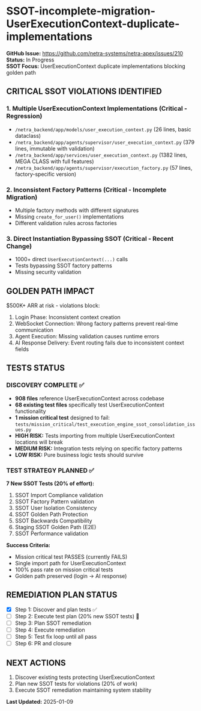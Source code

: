 # SSOT-incomplete-migration-UserExecutionContext-duplicate-implementations

**GitHub Issue:** https://github.com/netra-systems/netra-apex/issues/210  
**Status:** In Progress  
**SSOT Focus:** UserExecutionContext duplicate implementations blocking golden path

## CRITICAL SSOT VIOLATIONS IDENTIFIED

### 1. Multiple UserExecutionContext Implementations (Critical - Regression)
- `/netra_backend/app/models/user_execution_context.py` (26 lines, basic dataclass)
- `/netra_backend/app/agents/supervisor/user_execution_context.py` (379 lines, immutable with validation)
- `/netra_backend/app/services/user_execution_context.py` (1382 lines, MEGA CLASS with full features)
- `/netra_backend/app/agents/supervisor/execution_factory.py` (57 lines, factory-specific version)

### 2. Inconsistent Factory Patterns (Critical - Incomplete Migration)
- Multiple factory methods with different signatures
- Missing `create_for_user()` implementations
- Different validation rules across factories

### 3. Direct Instantiation Bypassing SSOT (Critical - Recent Change)
- 1000+ direct `UserExecutionContext(...)` calls
- Tests bypassing SSOT factory patterns
- Missing security validation

## GOLDEN PATH IMPACT
$500K+ ARR at risk - violations block:
1. Login Phase: Inconsistent context creation
2. WebSocket Connection: Wrong factory patterns prevent real-time communication
3. Agent Execution: Missing validation causes runtime errors
4. AI Response Delivery: Event routing fails due to inconsistent context fields

## TESTS STATUS

### DISCOVERY COMPLETE ✅
- **908 files** reference UserExecutionContext across codebase
- **68 existing test files** specifically test UserExecutionContext functionality  
- **1 mission critical test** designed to fail: `tests/mission_critical/test_execution_engine_ssot_consolidation_issues.py`
- **HIGH RISK:** Tests importing from multiple UserExecutionContext locations will break
- **MEDIUM RISK:** Integration tests relying on specific factory patterns
- **LOW RISK:** Pure business logic tests should survive

### TEST STRATEGY PLANNED ✅
**7 New SSOT Tests (20% of effort):**
1. SSOT Import Compliance validation
2. SSOT Factory Pattern validation  
3. SSOT User Isolation Consistency
4. SSOT Golden Path Protection
5. SSOT Backwards Compatibility
6. Staging SSOT Golden Path (E2E)
7. SSOT Performance validation

**Success Criteria:**
- Mission critical test PASSES (currently FAILS)
- Single import path for UserExecutionContext
- 100% pass rate on mission critical tests
- Golden path preserved (login → AI response)

## REMEDIATION PLAN STATUS
- [x] Step 1: Discover and plan tests ✅
- [ ] Step 2: Execute test plan (20% new SSOT tests) 🔄
- [ ] Step 3: Plan SSOT remediation
- [ ] Step 4: Execute remediation
- [ ] Step 5: Test fix loop until all pass
- [ ] Step 6: PR and closure

## NEXT ACTIONS
1. Discover existing tests protecting UserExecutionContext
2. Plan new SSOT tests for violations (20% of work)
3. Execute SSOT remediation maintaining system stability

**Last Updated:** 2025-01-09